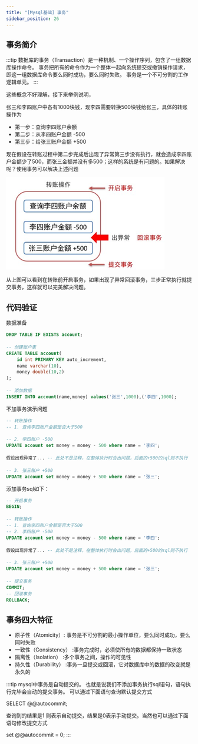 ```yaml
---
title: "[Mysql基础] 事务"
sidebar_position: 26
---
```


## 事务简介

:::tip
数据库的事务（Transaction）是一种机制、一个操作序列，包含了一组数据库操作命令。
事务把所有的命令作为一个整体一起向系统提交或撤销操作请求，即这一组数据库命令要么同时成功，要么同时失败。
事务是一个不可分割的工作逻辑单元。
:::

这些概念不好理解，接下来举例说明，

张三和李四账户中各有1000块钱，现李四需要转换500块钱给张三，具体的转账操作为

- 第一步：查询李四账户余额
- 第二步：从李四账户金额 -500
- 第三步：给张三账户金额 +500

现在假设在转账过程中第二步完成后出现了异常第三步没有执行，就会造成李四账户金额少了500，而张三金额并没有多500；这样的系统是有问题的。如果解决呢？使用事务可以解决上述问题

![shiwu2](assets/shiwu2.jpg)

从上图可以看到在转账前开启事务，如果出现了异常回滚事务，三步正常执行就提交事务，这样就可以完美解决问题。

## 代码验证

数据准备

```sql
DROP TABLE IF EXISTS account;

-- 创建账户表
CREATE TABLE account(
	id int PRIMARY KEY auto_increment,
	name varchar(10),
	money double(10,2)
);

-- 添加数据
INSERT INTO account(name,money) values('张三',1000),('李四',1000);
```

不加事务演示问题

```sql
-- 转账操作
-- 1. 查询李四账户金额是否大于500

-- 2. 李四账户 -500
UPDATE account set money = money - 500 where name = '李四';

假设出现异常了... -- 此处不是注释，在整体执行时会出问题，后面的+500的sql则不执行

-- 3. 张三账户 +500
UPDATE account set money = money + 500 where name = '张三';
```

添加事务sql如下：

```sql
-- 开启事务
BEGIN;

-- 转账操作
-- 1. 查询李四账户金额是否大于500
-- 2. 李四账户 -500
UPDATE account set money = money - 500 where name = '李四';

假设出现异常了... -- 此处不是注释，在整体执行时会出问题，后面的+500的sql则不执行

-- 3. 张三账户 +500
UPDATE account set money = money + 500 where name = '张三';

-- 提交事务 
COMMIT;
-- 回滚事务
ROLLBACK;
```

## 事务四大特征

- 原子性（Atomicity）: 事务是不可分割的最小操作单位，要么同时成功，要么同时失败
- 一致性（Consistency） :事务完成时，必须使所有的数据都保持一致状态
- 隔离性（Isolation） :多个事务之间，操作的可见性
- 持久性（Durability） :事务一旦提交或回滚，它对数据库中的数据的改变就是永久的

:::tip
mysql中事务是自动提交的。
也就是说我们不添加事务执行sql语句，语句执行完毕会自动的提交事务。
可以通过下面语句查询默认提交方式

SELECT @@autocommit;

查询到的结果是1 则表示自动提交，结果是0表示手动提交。当然也可以通过下面语句修改提交方式

set @@autocommit = 0;
:::